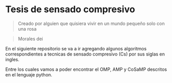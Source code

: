 
# Tesis de sensado compresivo 
> Creado por alguien que quisiera vivir en un mundo pequeño solo con una rosa 

> Morales dei

En el siguiente repositorio se va a ir agregando algunos algoritmos correspondientes a tecnicas de sensado compresivo (Cs) por sus siglas en ingles.

Entre los cuales vamos a poder encontrar el OMP, AMP y CoSaMP descritos en el lenguaje python.
